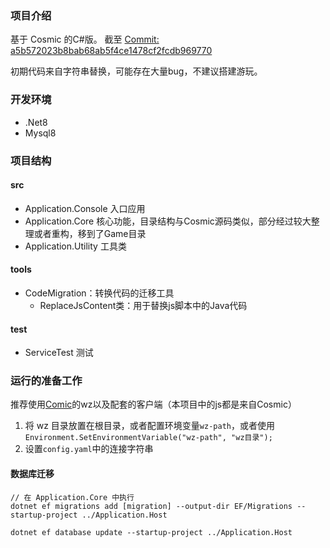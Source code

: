 
### 项目介绍

基于 Cosmic 的C#版。
截至 [Commit: a5b572023b8bab68ab5f4ce1478cf2fcdb969770](https://github.com/P0nk/Cosmic/commit/a5b572023b8bab68ab5f4ce1478cf2fcdb969770)

初期代码来自字符串替换，可能存在大量bug，不建议搭建游玩。


### 开发环境

- .Net8
- Mysql8

### 项目结构

#### src

- Application.Console 入口应用
- Application.Core 核心功能，目录结构与Cosmic源码类似，部分经过较大整理或者重构，移到了Game目录
- Application.Utility 工具类

#### tools

- CodeMigration：转换代码的迁移工具
	- ReplaceJsContent类：用于替换js脚本中的Java代码

#### test

- ServiceTest 测试


### 运行的准备工作

推荐使用[Comic](https://github.com/P0nk/Cosmic?tab=readme-ov-file#3---client)的wz以及配套的客户端（本项目中的js都是来自Cosmic）
1. 将 wz 目录放置在根目录，或者配置环境变量`wz-path`，或者使用`Environment.SetEnvironmentVariable("wz-path", "wz目录");`
2. 设置`config.yaml`中的连接字符串


#### 数据库迁移

```
// 在 Application.Core 中执行
dotnet ef migrations add [migration] --output-dir EF/Migrations --startup-project ../Application.Host

dotnet ef database update --startup-project ../Application.Host
```